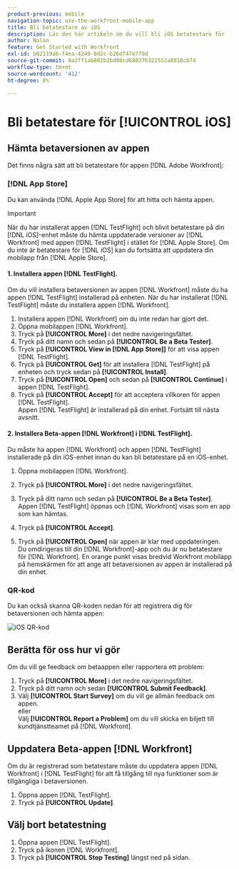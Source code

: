 ```yaml
---
product-previous: mobile
navigation-topic: use-the-workfront-mobile-app
title: Bli betatestare av iOS
description: Läs den här artikeln om du vill bli iOS betatestare för  [!DNL Adobe Workfront] mobilappen.
author: Nolan
feature: Get Started with Workfront
exl-id: b02119ab-f4ea-4249-8d2c-b26df47e770d
source-git-commit: 0a2ff1ab802b2bd08cd680376321552a8018cb74
workflow-type: tm+mt
source-wordcount: '412'
ht-degree: 0%

---
```


# Bli betatestare för [!UICONTROL iOS]

## Hämta betaversionen av appen

Det finns några sätt att bli betatestare för appen [!DNL Adobe Workfront]:

### [!DNL App Store]

Du kan använda [!DNL Apple App Store] för att hitta och hämta appen.

>[!IMPORTANT]
>
>När du har installerat appen [!DNL TestFlight] och blivit betatestare på din [!DNL iOS]-enhet måste du hämta uppdaterade versioner av [!DNL Workfront] med appen [!DNL TestFlight] i stället för [!DNL Apple Store]. Om du inte är betatestare för [!DNL iOS] kan du fortsätta att uppdatera din mobilapp från [!DNL Apple Store].

#### 1. Installera appen [!DNL TestFlight].

Om du vill installera betaversionen av appen [!DNL Workfront] måste du ha appen [!DNL TestFlight] installerad på enheten. När du har installerat [!DNL TestFlight] måste du installera appen [!DNL Workfront].

1. Installera appen [!DNL Workfront] om du inte redan har gjort det.
1. Öppna mobilappen [!DNL Workfront].
1. Tryck på **[!UICONTROL More]** i det nedre navigeringsfältet.
1. Tryck på ditt namn och sedan på **[!UICONTROL Be a Beta Tester]**.
1. Tryck på **[!UICONTROL View in [!DNL App Store]]** för att visa appen [!DNL TestFlight].
1. Tryck på **[!UICONTROL Get]** för att installera [!DNL TestFlight] på enheten och tryck sedan på **[!UICONTROL Install]**.
1. Tryck på **[!UICONTROL Open]** och sedan på **[!UICONTROL Continue]** i appen [!DNL TestFlight].
1. Tryck på **[!UICONTROL Accept]** för att acceptera villkoren för appen [!DNL TestFlight].\
   Appen [!DNL TestFlight] är installerad på din enhet. Fortsätt till nästa avsnitt.

#### 2. Installera Beta-appen [!DNL Workfront] i [!DNL TestFlight].

Du måste ha appen [!DNL Workfront] och appen [!DNL TestFlight] installerade på din iOS-enhet innan du kan bli betatestare på en iOS-enhet.

1. Öppna mobilappen [!DNL Workfront].
1. Tryck på **[!UICONTROL More]** i det nedre navigeringsfältet.
1. Tryck på ditt namn och sedan på **[!UICONTROL Be a Beta Tester]**.\
   Appen [!DNL TestFlight] öppnas och [!DNL Workfront] visas som en app som kan hämtas.

1. Tryck på **[!UICONTROL Accept]**.
1. Tryck på **[!UICONTROL Open]** när appen är klar med uppdateringen.\
   Du omdirigeras till din [!DNL Workfront]-app och du är nu betatestare för [!DNL Workfront]. En orange punkt visas bredvid Workfront mobilapp på hemskärmen för att ange att betaversionen av appen är installerad på din enhet.

### QR-kod

Du kan också skanna QR-koden nedan för att registrera dig för betaversionen och hämta appen:

![iOS QR-kod](assets/ios-qr-code-350x397.png)

## Berätta för oss hur vi gör

Om du vill ge feedback om betaappen eller rapportera ett problem:

1. Tryck på **[!UICONTROL More]** i det nedre navigeringsfältet.
1. Tryck på ditt namn och sedan **[!UICONTROL Submit Feedback]**.
1. Välj **[!UICONTROL Start Survey]** om du vill ge allmän feedback om appen.\
   eller\
   Välj **[!UICONTROL Report a Problem]** om du vill skicka en biljett till kundtjänstteamet på [!DNL Workfront].

## Uppdatera Beta-appen [!DNL Workfront]

Om du är registrerad som betatestare måste du uppdatera appen [!DNL Workfront] i [!DNL TestFlight] för att få tillgång till nya funktioner som är tillgängliga i betaversionen.

1. Öppna appen [!DNL TestFlight].
1. Tryck på **[!UICONTROL Update]**.

## Välj bort betatestning

1. Öppna appen [!DNL TestFlight].
1. Tryck på ikonen [!DNL Workfront].
1. Tryck på **[!UICONTROL Stop Testing]** längst ned på sidan.
